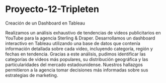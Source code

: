 # Proyecto-12-Tripleten

Creación de un Dashboard en Tableau

Realizamos un análisis exhaustivo de tendencias de videos publicitarios en YouTube para la agencia Sterling & Draper. Desarrollamos un dashboard interactivo en Tableau utilizando una base de datos que contenía información detallada sobre cada video, incluyendo categoría, región y fechas en tendencia. Gracias a este análisis, pudimos identificar las categorías de videos más populares, su distribución geográfica y las particularidades del mercado estadounidense. Nuestros hallazgos permitieron a la agencia tomar decisiones más informadas sobre sus estrategias de marketing.
